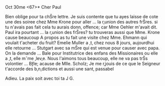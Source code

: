  Oct 30me <67>*
Cher Paul

Bien oblige pour ta chŠre lettre. Je suis contente que tu ayes laisse de cote une des soiree chez Mme Krone pour aller … la r‚union des autres frŠres. si tu n'avais pas fait cela tu aurais donn‚ offence; car Mme Oehler m'avait dit. Paul ira pourtant … la r‚union des frŠres? tu trouveras aussi que Mme. Krone cause beaucoup <spricht viel> A propos as tu fait une visite chez Mme. Ehmann qui voulait t'acheter du fruit? Emelie Muller a ‚t‚ chez nous 8 jours, aujourdhui elle retourne … Stutgart avec sa mŠre qui est venue pour causer avec papa. On la demande … Bale pour Institutrice des enfans des Missionaires ou elle a ‚t‚ elle mˆme ‚lev‚e. Nous l'aimons tous beaucoup, elle ne va pas trŠs volontier … Bƒle; acause de Mlle. Scholz; 
Je me r‚jouis de ce que le Seigneur t'accorde des b‚n‚dictions et aussi une sant‚ passabel

Adieu. La paix soit avec toi
 ta J G.
